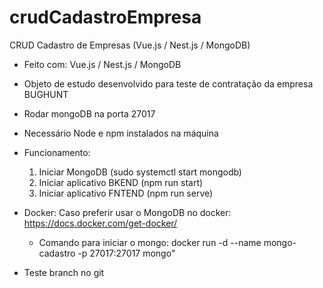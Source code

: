 # crudCadastroEmpresa
CRUD Cadastro de Empresas (Vue.js / Nest.js / MongoDB)
- Feito com: Vue.js / Nest.js / MongoDB
- Objeto de estudo desenvolvido para teste de contratação da empresa BUGHUNT
- Rodar mongoDB na porta 27017
- Necessário Node e npm instalados na máquina

- Funcionamento: 
  1. Iniciar MongoDB (sudo systemctl start mongodb)
  2. Iniciar aplicativo BKEND (npm run start)
  3. Iniciar aplicativo FNTEND (npm run serve)

- Docker:
  Caso preferir usar o MongoDB no docker: https://docs.docker.com/get-docker/
   - Comando para iniciar o mongo: docker run -d --name mongo-cadastro -p 27017:27017 mongo"

- Teste branch no git
